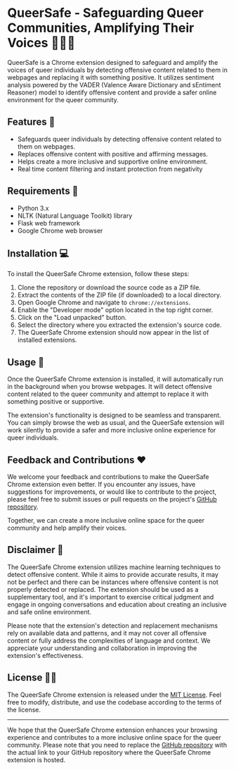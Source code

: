# QueerSafe - Safeguarding Queer Communities, Amplifying Their Voices 🌈💪🏼

QueerSafe is a Chrome extension designed to safeguard and amplify the voices of queer individuals by detecting offensive content related to them in webpages and replacing it with something positive. It utilizes sentiment analysis powered by the VADER (Valence Aware Dictionary and sEntiment Reasoner) model to identify offensive content and provide a safer online environment for the queer community.

## Features 💎

- Safeguards queer individuals by detecting offensive content related to them on webpages.
- Replaces offensive content with positive and affirming messages.
- Helps create a more inclusive and supportive online environment.
- Real time content filtering and instant protection from negativity

## Requirements 🔨

- Python 3.x
- NLTK (Natural Language Toolkit) library
- Flask web framework
- Google Chrome web browser

## Installation 💻

To install the QueerSafe Chrome extension, follow these steps:

1. Clone the repository or download the source code as a ZIP file.
2. Extract the contents of the ZIP file (if downloaded) to a local directory.
3. Open Google Chrome and navigate to `chrome://extensions`.
4. Enable the "Developer mode" option located in the top right corner.
5. Click on the "Load unpacked" button.
6. Select the directory where you extracted the extension's source code.
7. The QueerSafe Chrome extension should now appear in the list of installed extensions.

## Usage 📜

Once the QueerSafe Chrome extension is installed, it will automatically run in the background when you browse webpages. It will detect offensive content related to the queer community and attempt to replace it with something positive or supportive.

The extension's functionality is designed to be seamless and transparent. You can simply browse the web as usual, and the QueerSafe extension will work silently to provide a safer and more inclusive online experience for queer individuals.

## Feedback and Contributions ❤

We welcome your feedback and contributions to make the QueerSafe Chrome extension even better. If you encounter any issues, have suggestions for improvements, or would like to contribute to the project, please feel free to submit issues or pull requests on the project's [GitHub repository](https://github.com/mkswagger/wafflehacks).

Together, we can create a more inclusive online space for the queer community and help amplify their voices.

## Disclaimer 📃

The QueerSafe Chrome extension utilizes machine learning techniques to detect offensive content. While it aims to provide accurate results, it may not be perfect and there can be instances where offensive content is not properly detected or replaced. The extension should be used as a supplementary tool, and it's important to exercise critical judgment and engage in ongoing conversations and education about creating an inclusive and safe online environment.

Please note that the extension's detection and replacement mechanisms rely on available data and patterns, and it may not cover all offensive content or fully address the complexities of language and context. We appreciate your understanding and collaboration in improving the extension's effectiveness.

## License ✍🏼

The QueerSafe Chrome extension is released under the [MIT License](LICENSE). Feel free to modify, distribute, and use the codebase according to the terms of the license.

---

We hope that the QueerSafe Chrome extension enhances your browsing experience and contributes to a more inclusive online space for the queer community.
Please note that you need to replace the [GitHub repository](https://github.com/mkswagger/wafflehacks) with the actual link to your GitHub repository where the QueerSafe Chrome extension is hosted.








